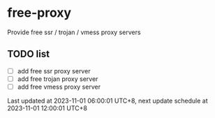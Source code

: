 
# free-proxy
Provide free ssr / trojan / vmess proxy servers


## TODO list
- [ ] add free ssr proxy server
- [ ] add free trojan proxy server
- [ ] add free vmess proxy server

Last updated at 2023-11-01 06:00:01 UTC+8, next update schedule at 2023-11-01 12:00:01 UTC+8


